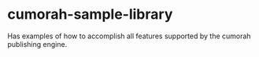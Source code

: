 # cumorah-sample-library
Has examples of how to accomplish all features supported by the cumorah publishing engine.
